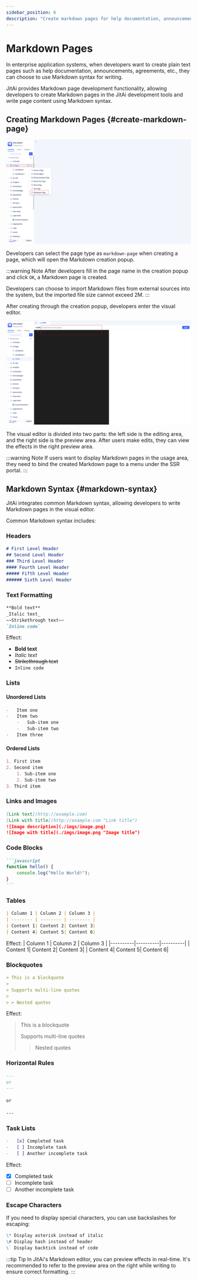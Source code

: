 ```yaml
---
sidebar_position: 6
description: "Create markdown pages for help documentation, announcements, and agreements. Write content using markdown syntax in JitAi development tools."
---
```


# Markdown Pages
In enterprise application systems, when developers want to create plain text pages such as help documentation, announcements, agreements, etc., they can choose to use Markdown syntax for writing.

JitAi provides Markdown page development functionality, allowing developers to create Markdown pages in the JitAi development tools and write page content using Markdown syntax.

## Creating Markdown Pages {#create-markdown-page}
![Create New Markdown Page](./imgs/markdown_2025-08-28_13-51-10.png)

Developers can select the page type as `markdown-page` when creating a page, which will open the Markdown creation popup.

:::warning Note
After developers fill in the page name in the creation popup and click `OK`, a Markdown page is created.

Developers can choose to import Markdown files from external sources into the system, but the imported file size cannot exceed 2M.
:::

After creating through the creation popup, developers enter the visual editor.

![Markdown Editor](./imgs/markdown_2025-08-28_13-59-38.png)

The visual editor is divided into two parts: the left side is the editing area, and the right side is the preview area. After users make edits, they can view the effects in the right preview area.

:::warning Note
If users want to display Markdown pages in the usage area, they need to bind the created Markdown page to a menu under the SSR portal.
:::

## Markdown Syntax {#markdown-syntax}
JitAi integrates common Markdown syntax, allowing developers to write Markdown pages in the visual editor.

Common Markdown syntax includes:

### Headers
```markdown
# First Level Header
## Second Level Header
### Third Level Header
#### Fourth Level Header
##### Fifth Level Header
###### Sixth Level Header
```

### Text Formatting
```markdown
**Bold text**
_Italic text_
~~Strikethrough text~~
`Inline code`
```

Effect:

-   **Bold text**
-   _Italic text_
-   ~~Strikethrough text~~
-   `Inline code`

### Lists
#### Unordered Lists
```markdown
-   Item one
-   Item two
    -   Sub-item one
    -   Sub-item two
-   Item three
```

#### Ordered Lists
```markdown
1. First item
2. Second item
    1. Sub-item one
    2. Sub-item two
3. Third item
```

### Links and Images
```markdown
[Link text](http://example.com)
[Link with title](http://example.com "Link title")
![Image description](./imgs/image.png)
![Image with title](./imgs/image.png "Image title")
```

### Code Blocks
````markdown
```javascript
function hello() {
    console.log("Hello World!");
}
```
````

### Tables
```markdown
| Column 1 | Column 2 | Column 3 |
| -------- | -------- | -------- |
| Content 1| Content 2| Content 3|
| Content 4| Content 5| Content 6|
```

Effect:
| Column 1 | Column 2 | Column 3 |
|----------|----------|----------|
| Content 1| Content 2| Content 3|
| Content 4| Content 5| Content 6|

### Blockquotes
```markdown
> This is a blockquote
>
> Supports multi-line quotes
>
> > Nested quotes
```

Effect:

> This is a blockquote
>
> Supports multi-line quotes
>
> > Nested quotes

### Horizontal Rules
```markdown
---
or
---

or

---
```

### Task Lists
```markdown
-   [x] Completed task
-   [ ] Incomplete task
-   [ ] Another incomplete task
```

Effect:

-   [x] Completed task
-   [ ] Incomplete task
-   [ ] Another incomplete task

### Escape Characters
If you need to display special characters, you can use backslashes for escaping:

```markdown
\* Display asterisk instead of italic
\# Display hash instead of header
\` Display backtick instead of code
```

:::tip Tip
In JitAi's Markdown editor, you can preview effects in real-time. It's recommended to refer to the preview area on the right while writing to ensure correct formatting.
:::
